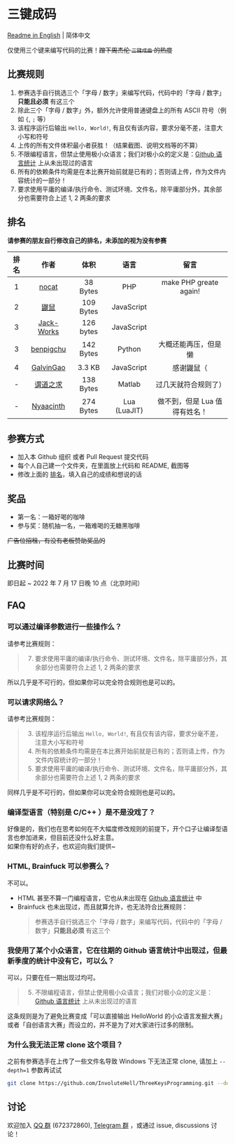 # 三键成码

[Readme in English](README-EN.md) | 简体中文

仅使用三个键来编写代码的比赛！~~蹭下周杰伦 `三键成曲` 的热度~~

## 比赛规则

1. 参赛选手自行挑选三个「字母 / 数字」来编写代码，代码中的「字母 / 数字」**只能且必须** 有这三个
2. 除此三个「字母 / 数字」外，额外允许使用普通键盘上的所有 ASCII 符号（例如 `{`, `;` 等）
3. 该程序运行后输出 `Hello, World!`, 有且仅有该内容，要求分毫不差，注意大小写和符号
4. 上传的所有文件体积最小者获胜！（结果截图、说明文档等的不算）
5. 不限编程语言，但禁止使用极小众语言；我们对极小众的定义是：[Github 语言统计](https://madnight.github.io/githut/#/pull_requests/2022/1) 上从未出现过的语言
6. 所有的依赖条件均需是在本比赛开始前就是已有的；否则请上传，作为文件内容统计的一部分！
7. 要求使用平庸的编译/执行命令、测试环境、文件名，除平庸部分外，其余部分也需要符合上述 1, 2 两条的要求

## 排名

**请参赛的朋友自行修改自己的排名，未添加的视为没有参赛**

| 排名 |                             作者                             |   体积    |       语言       |  留言 |
| :--: | :----------------------------------------------------------: | :-------: | :--------------: | :--------------: |
|  1   | [nocat](https://github.com/InvoluteHell/ThreeKeysProgramming/tree/master/nocat) |  38 Bytes  |       PHP        | make PHP greate again!|
|  2   | [鼹鼠](https://github.com/InvoluteHell/ThreeKeysProgramming/tree/master/%E9%BC%B9%E9%BC%A0) |  109 Bytes  |       JavaScript        | |
|  3   | [Jack-Works](https://github.com/InvoluteHell/ThreeKeysProgramming/tree/master/Jack-Works) |  126 bytes  |       JavaScript        |  |
|  3   | [benpigchu](https://github.com/InvoluteHell/ThreeKeysProgramming/tree/master/benpigchu) |  142 Bytes  |       Python        | 大概还能再压，但是懒 |
|  4   | [GalvinGao](https://github.com/InvoluteHell/ThreeKeysProgramming/tree/master/GalvinGao) |  3.3 KB  |       JavaScript        | 感谢鼹鼠（ |
|  -   | [谓道之求](https://github.com/InvoluteHell/ThreeKeysProgramming/tree/master/%E8%B0%93%E9%81%93%E4%B9%8B%E6%B1%82) |  138 Bytes |       Matlab        |   过几天就符合规则了） |
|  -   | [Nyaacinth](https://github.com/InvoluteHell/ThreeKeysProgramming/tree/master/Nyaacinth) |  274 Bytes |       Lua (LuaJIT)        |   做不到，但是 Lua 值得有姓名！ |

## 参赛方式

- 加入本 Github 组织 或者 Pull Request 提交代码
- 每个人自己建一个文件夹，在里面放上代码和 README, 截图等
- 修改上面的 [排名](#排名)，填入自己的成绩和想说的话

## 奖品

- 第一名：一箱好喝的咖啡
- 参与奖：随机抽一名，一箱难喝的无糖黑咖啡

~~广告位招租，有没有老板赞助奖品的~~

## 比赛时间

即日起 ~ 2022 年 7 月 17 日晚 10 点（北京时间）

## FAQ

### 可以通过编译参数进行一些操作么？

请参考比赛规则：

> 7. 要求使用平庸的编译/执行命令、测试环境、文件名，除平庸部分外，其余部分也需要符合上述 1, 2 两条的要求

所以几乎是不可行的，但如果你可以完全符合规则也是可以的。

### 可以请求网络么？

请参考比赛规则：

> 3. 该程序运行后输出 `Hello, World!`, 有且仅有该内容，要求分毫不差，注意大小写和符号
> 6. 所有的依赖条件均需是在本比赛开始前就是已有的；否则请上传，作为文件内容统计的一部分！
> 7. 要求使用平庸的编译/执行命令、测试环境、文件名，除平庸部分外，其余部分也需要符合上述 1, 2 两条的要求

同样几乎是不可行的，但如果你可以完全符合规则也是可以的。

### 编译型语言（特别是 C/C++ ）是不是没戏了？

好像是的，我们也在思考如何在不大幅度修改规则的前提下，开个口子让编译型语言也参加进来，但目前还没什么好主意。  
如果你有好的点子，也欢迎向我们提供~

### HTML, Brainfuck 可以参赛么？

不可以。

- HTML 甚至不算一门编程语言，它也从未出现在 [Github 语言统计](https://madnight.github.io/githut/#/pull_requests/2022/1) 中
- Brainfuck 也未出现过，而且就算允许，也无法符合比赛规则：  
  > 参赛选手自行挑选三个「字母 / 数字」来编写代码，代码中的「字母 / 数字」**只能且必须** 有这三个

### 我使用了某个小众语言，它在往期的 Github 语言统计中出现过，但最新季度的统计中没有它，可以么？

可以，只要在任一期出现过均可。

> 5. 不限编程语言，但禁止使用极小众语言；我们对极小众的定义是：[Github 语言统计](https://madnight.github.io/githut/#/pull_requests/2022/1) 上从未出现过的语言

这条规则是为了避免比赛变成「可以直接输出 HelloWorld 的小众语言发掘大赛」或者「自创语言大赛」而设立的，并不是为了对大家进行过多的限制。

### 为什么我无法正常 clone 这个项目？

之前有参赛选手在上传了一些文件名导致 Windows 下无法正常 clone, 请加上 `--depth=1` 参数再试试

```bash
git clone https://github.com/InvoluteHell/ThreeKeysProgramming.git --depth=1
```

## 讨论

欢迎加入 [QQ 群](https://jq.qq.com/?_wv=1027&k=8aBWumWU) (672372860), [Telegram 群](https://t.me/+NjDljiDRrpI4NTU1) ，或通过 issue, discussions 讨论！
